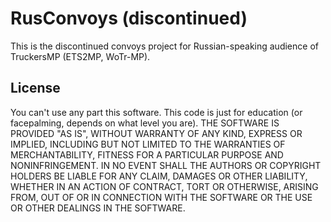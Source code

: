 # RusConvoys (discontinued)

This is the discontinued convoys project for Russian-speaking audience of TruckersMP (ETS2MP, WoTr-MP).

## License
You can't use any part this software. This code is just for education (or facepalming, depends on what level you are).
THE SOFTWARE IS PROVIDED "AS IS", WITHOUT WARRANTY OF ANY KIND, EXPRESS OR IMPLIED, INCLUDING BUT NOT LIMITED TO THE WARRANTIES OF MERCHANTABILITY, FITNESS FOR A PARTICULAR PURPOSE AND NONINFRINGEMENT. IN NO EVENT SHALL THE AUTHORS OR COPYRIGHT HOLDERS BE LIABLE FOR ANY CLAIM, DAMAGES OR OTHER LIABILITY, WHETHER IN AN ACTION OF CONTRACT, TORT OR OTHERWISE, ARISING FROM, OUT OF OR IN CONNECTION WITH THE SOFTWARE OR THE USE OR OTHER DEALINGS IN THE SOFTWARE.
